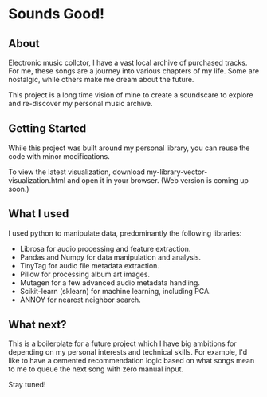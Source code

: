 # Sounds Good! 
## About

Electronic music collctor, I have a vast local archive of purchased tracks. For me, these songs are a journey into various chapters of my life. Some are nostalgic, while others make me dream about the future.

This project is a long time vision of mine to create a soundscare to explore and re-discover my personal music archive.

## Getting Started

While this project was built around my personal library, you can reuse the code with minor modifications.

To view the latest visualization, download my-library-vector-visualization.html and open it in your browser. (Web version is coming up soon.)

## What I used

I used python to manipulate data, predominantly the following libraries:

* Librosa for audio processing and feature extraction.
* Pandas and Numpy for data manipulation and analysis.
* TinyTag for audio file metadata extraction.
* Pillow for processing album art images.
* Mutagen for a few advanced audio metadata handling.
* Scikit-learn (sklearn) for machine learning, including PCA.
* ANNOY for nearest neighbor search.

## What next?

This is a boilerplate for a future project which I have big ambitions for depending on my personal interests and technical skills. For example, I'd like to have a cemented recommendation logic based on what songs mean to me to queue the next song with zero manual input. 

Stay tuned!